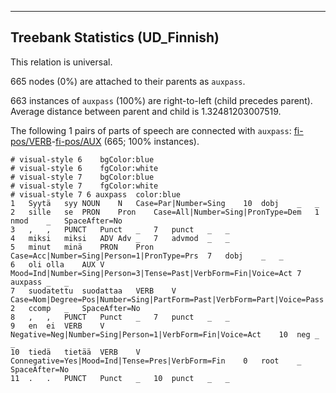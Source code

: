 

--------------------------------------------------------------------------------

## Treebank Statistics (UD_Finnish)

This relation is universal.

665 nodes (0%) are attached to their parents as `auxpass`.

663 instances of `auxpass` (100%) are right-to-left (child precedes parent).
Average distance between parent and child is 1.32481203007519.

The following 1 pairs of parts of speech are connected with `auxpass`: [fi-pos/VERB]()-[fi-pos/AUX]() (665; 100% instances).


~~~ conllu
# visual-style 6	bgColor:blue
# visual-style 6	fgColor:white
# visual-style 7	bgColor:blue
# visual-style 7	fgColor:white
# visual-style 7 6 auxpass	color:blue
1	Syytä	syy	NOUN	N	Case=Par|Number=Sing	10	dobj	_	_
2	sille	se	PRON	Pron	Case=All|Number=Sing|PronType=Dem	1	nmod	_	SpaceAfter=No
3	,	,	PUNCT	Punct	_	7	punct	_	_
4	miksi	miksi	ADV	Adv	_	7	advmod	_	_
5	minut	minä	PRON	Pron	Case=Acc|Number=Sing|Person=1|PronType=Prs	7	dobj	_	_
6	oli	olla	AUX	V	Mood=Ind|Number=Sing|Person=3|Tense=Past|VerbForm=Fin|Voice=Act	7	auxpass	_	_
7	suodatettu	suodattaa	VERB	V	Case=Nom|Degree=Pos|Number=Sing|PartForm=Past|VerbForm=Part|Voice=Pass	2	ccomp	_	SpaceAfter=No
8	,	,	PUNCT	Punct	_	7	punct	_	_
9	en	ei	VERB	V	Negative=Neg|Number=Sing|Person=1|VerbForm=Fin|Voice=Act	10	neg	_	_
10	tiedä	tietää	VERB	V	Connegative=Yes|Mood=Ind|Tense=Pres|VerbForm=Fin	0	root	_	SpaceAfter=No
11	.	.	PUNCT	Punct	_	10	punct	_	_

~~~


